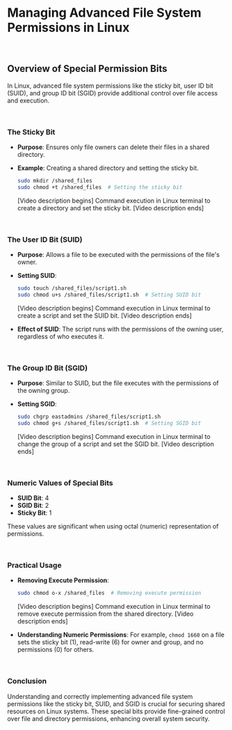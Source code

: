 # Managing Advanced File System Permissions in Linux

<br>

## Overview of Special Permission Bits

In Linux, advanced file system permissions like the sticky bit, user ID bit (SUID), and group ID bit (SGID) provide additional control over file access and execution.

<br>

### The Sticky Bit

- **Purpose**: Ensures only file owners can delete their files in a shared directory.
- **Example**: Creating a shared directory and setting the sticky bit.

  ```bash
  sudo mkdir /shared_files
  sudo chmod +t /shared_files  # Setting the sticky bit
  ```

  [Video description begins] Command execution in Linux terminal to create a directory and set the sticky bit. [Video description ends]

<br>

### The User ID Bit (SUID)

- **Purpose**: Allows a file to be executed with the permissions of the file's owner.
- **Setting SUID**:

  ```bash
  sudo touch /shared_files/script1.sh
  sudo chmod u+s /shared_files/script1.sh  # Setting SUID bit
  ```

  [Video description begins] Command execution in Linux terminal to create a script and set the SUID bit. [Video description ends]

- **Effect of SUID**: The script runs with the permissions of the owning user, regardless of who executes it.

<br>

### The Group ID Bit (SGID)

- **Purpose**: Similar to SUID, but the file executes with the permissions of the owning group.
- **Setting SGID**:

  ```bash
  sudo chgrp eastadmins /shared_files/script1.sh
  sudo chmod g+s /shared_files/script1.sh  # Setting SGID bit
  ```

  [Video description begins] Command execution in Linux terminal to change the group of a script and set the SGID bit. [Video description ends]

<br>

### Numeric Values of Special Bits

- **SUID Bit**: 4
- **SGID Bit**: 2
- **Sticky Bit**: 1

These values are significant when using octal (numeric) representation of permissions.

<br>

### Practical Usage

- **Removing Execute Permission**:

  ```bash
  sudo chmod o-x /shared_files  # Removing execute permission
  ```

  [Video description begins] Command execution in Linux terminal to remove execute permission from the shared directory. [Video description ends]

- **Understanding Numeric Permissions**: For example, `chmod 1660` on a file sets the sticky bit (1), read-write (6) for owner and group, and no permissions (0) for others.

<br>

### Conclusion

Understanding and correctly implementing advanced file system permissions like the sticky bit, SUID, and SGID is crucial for securing shared resources on Linux systems. These special bits provide fine-grained control over file and directory permissions, enhancing overall system security.
